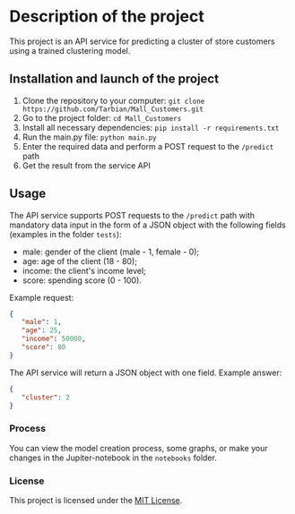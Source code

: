 # Description of the project
This project is an API service for predicting a cluster of store customers using a trained clustering model.

## Installation and launch of the project
1. Clone the repository to your computer: `git clone https://github.com/Tarbian/Mall_Customers.git`
2. Go to the project folder: `cd Mall_Customers`
3. Install all necessary dependencies: `pip install -r requirements.txt`
4. Run the main.py file: `python main.py`
5. Enter the required data and perform a POST request to the `/predict` path
6. Get the result from the service API

## Usage
The API service supports POST requests to the `/predict` path with mandatory data input in the form of a JSON object with the following fields (examples in the folder `tests`):

* male: gender of the client (male - 1, female - 0);
* age: age of the client (18 - 80);
* income: the client's income level;
* score: spending score (0 - 100).

Example request:

```json
{
   "male": 1,
   "age": 25,
   "income": 50000,
   "score": 80
}
```
The API service will return a JSON object with one field. Example answer:

```json
{
   "cluster": 2
}
```

### Process
You can view the model creation process, some graphs, or make your changes in the Jupiter-notebook in the `notebooks` folder.

### License
This project is licensed under the [MIT License](https://choosealicense.com/licenses/mit/).
